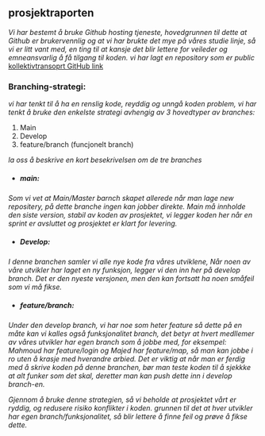 ## **prosjektraporten** 

*Vi har bestemt å bruke Github hosting tjeneste, hovedgrunnen til dette at Github er brukervennlig og at vi har brukte det mye på våres studie linje, så vi er litt vant med, en ting til at kansje det blir lettere for veileder og emneansvarlig å få tilgang til koden.
vi har lagt en repository som er public*
[kollektivtransoprt GitHub link](https://github.com/majSofia/kollektivtransport-Application-for-Bus-Group23.git)

### **Branching-strategi:**
*vi har tenkt til å ha en renslig kode, reyddig og unngå koden problem, vi har tenkt å bruke den enkelste strategi avhengig av 3 hovedtyper av branches:*
1. Main
2. Develop
3.  feature/branch (funcjonelt branch)

*la oss å beskrive en kort besekrivelsen om de tre branches*
* ##### **main:**
*Som vi vet at Main/Master barnch skapet allerede når man lage new repositery, på dette branche ingen kan jobber direkte.
Main må innholde den siste version, stabil av koden av prosjektet, vi legger koden her  når en sprint er avsluttet og prosjektet er klart for levering.*
* ##### **Develop:**
*I denne branchen samler vi alle nye kode fra våres utviklene, Når noen av våre utvikler har laget en ny funksjon,  legger vi den inn her på develop branch.
Det er den nyeste versjonen, men den kan fortsatt ha noen småfeil som vi må fikse.*
* ##### **feature/branch:**
*Under den develop branch, vi har noe som heter feature så dette på en måte kan vi kalles også funksjonalitet branch, det betyr at hvert medllemer av våres utvikler har egen branch som å jobbe med, for eksempel: Mahmoud har feature/login og Majed har feature/map,
så man kan jobbe i ro uten å krasje med hverandre arbied.
Det er viktig at når man er ferdig med å skrive koden på denne branchen, bør man teste koden til å sjekkke at alt funker som det skal, deretter man kan push dette inn i develop branch-en.*

*Gjennom å bruke denne strategien, så vi beholde at prosjektet vårt er ryddig, og redusere risiko konflikter i koden.
grunnen til det at hver utvikler har egen branch/funksjonalitet, så blir lettere å finne feil og prøve å fikse dette.*